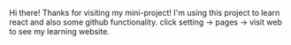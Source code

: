 Hi there! 
Thanks for visiting my mini-project!
I'm using this project to learn react and also some github functionality.
click setting -> pages -> visit web  to see my learning website.
